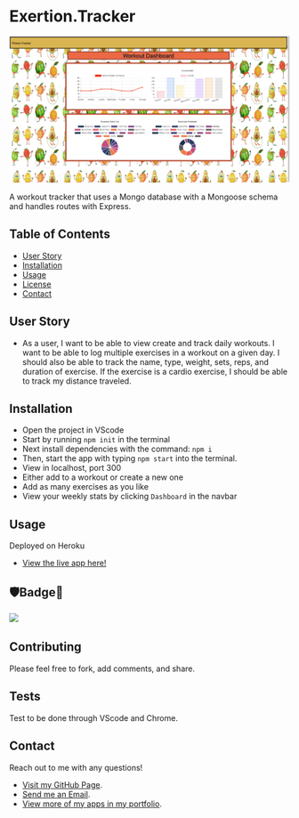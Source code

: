 # Exertion.Tracker

![](https://github.com/Q118/exertion.tracker/blob/master/screenshot.png)


A workout tracker that uses a Mongo database with a Mongoose schema and handles routes with Express.


## Table of Contents

* [User Story](#User_Story)    
* [Installation](#Installation)
* [Usage](#Usage)
* [License](#🛡Badge📛)
* [Contact](#Contact)


## User Story

* As a user, I want to be able to view create and track daily workouts. I want to be able to log multiple exercises in a workout on a given day. I should also be able to track the name, type, weight, sets, reps, and duration of exercise. If the exercise is a cardio exercise, I should be able to track my distance traveled.

## Installation

* Open the project in VScode
* Start by running `npm init` in the terminal
* Next install dependencies with the command: `npm i`
* Then, start the app with typing `npm start` into the terminal.
* View in localhost, port 300
* Either add to a workout or create a new one
* Add as many exercises as you like
* View your weekly stats by clicking `Dashboard` in the navbar

## Usage

Deployed on Heroku

* [View the live app here!](https://exertion.herokuapp.com/)


## 🛡Badge📛

![](https://img.shields.io/badge/Shelby-Anne-purple)


## Contributing
        
Please feel free to fork, add comments, and share.
    
        
## Tests
    
Test to be done through VScode and Chrome.
    
    
## Contact
    
Reach out to me with any questions!
    
* [Visit my GitHub Page](https://github.com/q118).
* [Send me an Email](mailto:shelbyfish91@gmail.com).
* [View more of my apps in my portfolio](https://q118.github.io/shelby_rothman/portfolio.html).
